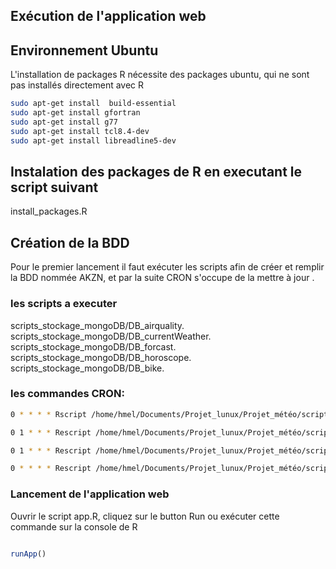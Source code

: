 ## Exécution de l'application web

## Environnement Ubuntu 
L'installation de packages R nécessite des packages ubuntu, qui ne sont pas installés directement avec R

```bash
sudo apt-get install  build-essential
sudo apt-get install gfortran
sudo apt-get install g77
sudo apt-get install tcl8.4-dev
sudo apt-get install libreadline5-dev
```
## Instalation des packages de R en executant le script suivant
install_packages.R

## Création de la BDD
Pour le premier lancement il faut exécuter les scripts afin de créer et remplir la BDD nommée AKZN, et par la suite CRON s'occupe de la mettre à jour .

### les scripts a executer 
scripts_stockage_mongoDB/DB_airquality.\
scripts_stockage_mongoDB/DB_currentWeather.\
scripts_stockage_mongoDB/DB_forcast.\
scripts_stockage_mongoDB/DB_horoscope.\
scripts_stockage_mongoDB/DB_bike.

### les commandes CRON:
```bash
0 * * * * Rscript /home/hmel/Documents/Projet_lunux/Projet_météo/scripts_stockage_mongoDB/DB_forcast.R

0 1 * * * Rescript /home/hmel/Documents/Projet_lunux/Projet_météo/scripts_stockage_mongoDB/DB.airquality.R

0 1 * * * Rescript /home/hmel/Documents/Projet_lunux/Projet_météo/scripts_stockage_mongoDB/DB.horoscope.R

0 * * * * Rescript /home/hmel/Documents/Projet_lunux/Projet_météo/scripts_stockage_mongoDB/DB.bike.R
```


### Lancement de l'application web 
Ouvrir le script app.R, cliquez sur le button Run ou exécuter cette commande sur la console de R
```R

runApp()

```
